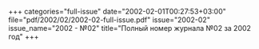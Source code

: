 +++
categories="full-issue"
date="2002-02-01T00:27:53+03:00"
file="pdf/2002/02/2002-02-full-issue.pdf"
issue="2002-02"
issue_name="2002 - №02"
title="Полный номер журнала №02 за 2002 год"
+++